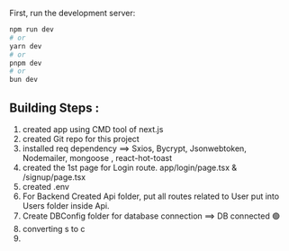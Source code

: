 

First, run the development server:

```bash
npm run dev
# or
yarn dev
# or
pnpm dev
# or
bun dev
```

## Building Steps :
1. created app using CMD tool of next.js
2. created Git repo for this project
3. installed req dependency ==> Sxios, Bycrypt, Jsonwebtoken, Nodemailer, mongoose , react-hot-toast
4. created the 1st page for Login route. app/login/page.tsx & /signup/page.tsx
5. created .env 
6. For Backend Created Api folder, put all routes related to User put into Users folder inside Api.
7. Create DBConfig folder for database connection ==> DB connected 🟢
8. converting s to c
9. 